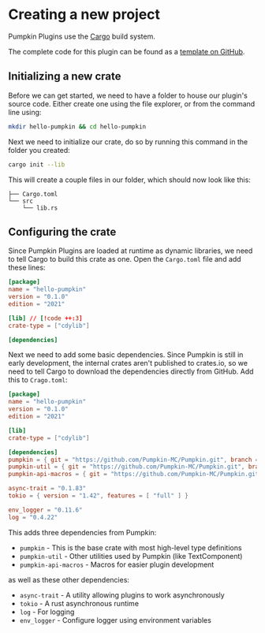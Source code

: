 # Creating a new project
Pumpkin Plugins use the [Cargo](https://doc.rust-lang.org/book/ch01-03-hello-cargo.html) build system.

The complete code for this plugin can be found as a [template on GitHub](https://github.com/vyPal/Hello-Pumpkin).

## Initializing a new crate
Before we can get started, we need to have a folder to house our plugin's source code. Either create one using the file explorer, or from the command line using:
```bash
mkdir hello-pumpkin && cd hello-pumpkin
```

Next we need to initialize our crate, do so by running this command in the folder you created:
```bash
cargo init --lib
```
This will create a couple files in our folder, which should now look like this:
```
├── Cargo.toml
└── src
    └── lib.rs
```

## Configuring the crate
Since Pumpkin Plugins are loaded at runtime as dynamic libraries, we need to tell Cargo to build this crate as one. Open the `Cargo.toml` file and add these lines:
```toml
[package]
name = "hello-pumpkin"
version = "0.1.0"
edition = "2021"

[lib] // [!code ++:3]
crate-type = ["cdylib"]

[dependencies]
```

Next we need to add some basic dependencies. Since Pumpkin is still in early development, the internal crates aren't published to crates.io, so we need to tell Cargo to download the dependencies directly from GitHub. Add this to `Crago.toml`:
```toml
[package]
name = "hello-pumpkin"
version = "0.1.0"
edition = "2021"

[lib]
crate-type = ["cdylib"]

[dependencies]
pumpkin = { git = "https://github.com/Pumpkin-MC/Pumpkin.git", branch = "master", package = "pumpkin" } // [!code ++:9]
pumpkin-util = { git = "https://github.com/Pumpkin-MC/Pumpkin.git", branch = "master", package = "pumpkin-util" }
pumpkin-api-macros = { git = "https://github.com/Pumpkin-MC/Pumpkin.git", branch = "master", package = "pumpkin-api-macros" }

async-trait = "0.1.83"
tokio = { version = "1.42", features = [ "full" ] }

env_logger = "0.11.6"
log = "0.4.22"
```

This adds three dependencies from Pumpkin:
- `pumpkin` - This is the base crate with most high-level type definitions
- `pumpkin-util` - Other utilities used by Pumpkin (like TextComponent)
- `pumpkin-api-macros` - Macros for easier plugin development

as well as these other dependencies:
- `async-trait` - A utility allowing plugins to work asynchronously
- `tokio` - A rust asynchronous runtime
- `log` - For logging
- `env_logger` - Configure logger using environment variables